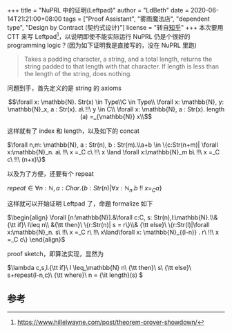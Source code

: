 +++
title = "NuPRL 中的证明(Leftpad)"
author = "LdBeth"
date = 2020-06-14T21:21:00+08:00
tags = ["Proof Assistant", "雾雨魔法店", "dependent type", "Design by Contract (契约式设计)"]
license = "转自[知乎](https://zhuanlan.zhihu.com/p/148266371)"
+++
本次要用 CTT 来写 Leftpad[^1]，以说明即使不能实际运行 NuPRL 仍是个很好的 programming logic？(因为如下证明我是直接写的，没在 NuPRL 里跑)

 > 
 > Takes a padding character, a string, and a total length, returns the string padded to that length with that character. If length is less than the length of the string, does nothing.

问題到手，首先定义的是 string 的 axioms

$$\forall x: \mathbb{N}. Str(x) \in Type\\C \in Type\\ \forall x: \mathbb{N}, y: \mathbb{N}_x, a : Str(x). a\ !!\ y \in C\\ \forall x: \mathbb{N}, a : Str(x). length (a) =_{\mathbb{N}} x\\$$ 

这样就有了 index 和 length，以及如下的 concat

$\forall n,m: \mathbb{N}, a : Str(n), b : Str(m).\\a+b \in \{c:Str(n+m)| \forall x:\mathbb{N}_n. a\ !!\ x =_C c\ !!\ x \land \forall x:\mathbb{N}_m b\ !!\ x =_C c\ !!\ (n+x)\}$ 

以及为了方便，还要有个 repeat

$repeat \in \forall n : \mathbb{N}, a : Char. \{b:Str(n)|\forall x: \mathbb{N}_n.b\ !!\ x =_C a\}$ 

这样就可以开始证明 Leftpad 了，命題 formalize 如下

$\begin{align}  \forall [n:\mathbb{N}].&\forall c:C, s: Str(n),l:\mathbb{N}.\\&{\tt if}\ l\leq n\\ &{\tt then}\ \{r:Str(n)| s = r\}\\& {\tt else}\ \{r:Str(l)|\forall x:\mathbb{N}_n. s\ !!\ x =_C r\ !!\ x\land\forall x: \mathbb{N}_{(l-n)} . r\ !!\ x =_C c\} \end{align}$ 

proof sketch，即算法实现，显然为

$\lambda c,s,l.{\tt if}\ l \leq_\mathbb{N} n\ {\tt then}\ s\ {\tt else}\ s+repeat(l-n,c)\ {\tt where}\ n = {\it length}(s) $ 

## 参考

[^1]: https://www.hillelwayne.com/post/theorem-prover-showdown/
